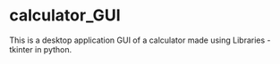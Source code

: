 # calculator_GUI
This is a desktop application GUI of a calculator made using Libraries - tkinter in python. 

